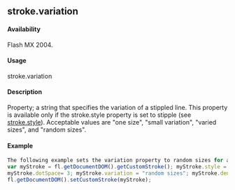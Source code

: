 ## stroke.variation

#### Availability

Flash MX 2004.

#### Usage

stroke.variation

#### Description

Property; a string that specifies the variation of a stippled line. This property is available only if the stroke.style property is set to stipple (see [stroke.style](../Stroke_object/stroke20.md)). Acceptable values are "one size", "small variation", "varied sizes", and "random sizes".

#### Example

```javascript
The following example sets the variation property to random sizes for a stroke style of stipple:
var myStroke = fl.getDocumentDOM().getCustomStroke(); myStroke.style = "stipple";
myStroke.dotSpace= 3; myStroke.variation = "random sizes"; myStroke.density = "sparse";
fl.getDocumentDOM().setCustomStroke(myStroke);

```
